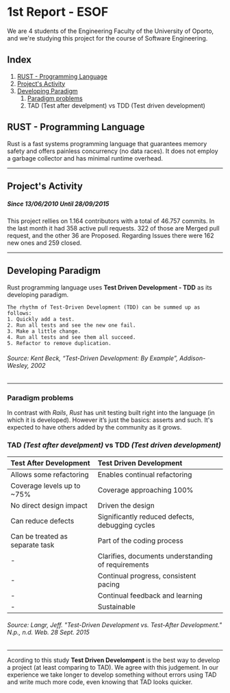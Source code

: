 # 1st Report - ESOF

We are 4 students of the Engineering Faculty of the University of Oporto, and we're studying this project for the course of Software Engineering.

## Index

1. [RUST - Programming Language](#rust---programming-language)
2. [Project's Activity](#projects-activity)
3. [Developing Paradigm](#developing-paradigm)
    1. [Paradigm problems](#paradigm-problems)
    2. TAD (Test after develpment) vs TDD (Test driven development)

## RUST - Programming Language

Rust is a fast systems programming language that guarantees memory safety and offers painless concurrency (no data races). It does not employ a garbage collector and has minimal runtime overhead.

***

## Project's Activity
##### _Since 13/06/2010 Until 28/09/2015_

This project rellies on 1.164 contributors with a total of 46.757 commits.
In the last month it had 358 active pull requests. 322 of those are Merged pull request, and the other 36 are Proposed.
Regarding Issues there were 162 new ones and 259 closed.

***

## Developing Paradigm

Rust programming language uses **Test Driven Development - TDD** as its developing paradigm.

    The rhythm of Test-Driven Development (TDD) can be summed up as follows:
    1. Quickly add a test.
    2. Run all tests and see the new one fail.
    3. Make a little change.
    4. Run all tests and see them all succeed.
    5. Refactor to remove duplication.
###### Source: Kent Beck, “Test-Driven Development: By Example”, Addison-Wesley, 2002
***
### Paradigm problems

In contrast with _Rails_, _Rust_ has unit testing built right into the language (in which it is developed). However it’s just the basics: asserts and such. It's expected to have others added by the community as it grows.

### **TAD** _(Test after develpment)_ vs **TDD** _(Test driven development)_

|Test After Development|Test Driven Development|
|:---------------------|:----------------------|
|Allows some refactoring|Enables continual refactoring|
|Coverage levels up to ~75%|Coverage approaching 100%|
|No direct design impact|Driven the design|
|Can reduce defects|Significantly reduced defects, debugging cycles|
|Can be treated as separate task|Part of the coding process|
|-|Clarifies, documents understanding of requirements|
|-|Continual progress, consistent pacing|
|-|Continual feedback and learning|
|-|Sustainable|

###### Source: _Langr, Jeff. "Test-Driven Development vs. Test-After Development." N.p., n.d. Web. 28 Sept. 2015_
***
Acording to this study **Test Driven Develompent** is the best way to develop a project (at least comparing to TAD).
We agree with this judgement. In our experience we take longer to develop something without errors using TAD and write much more code, even knowing that TAD looks quicker.
